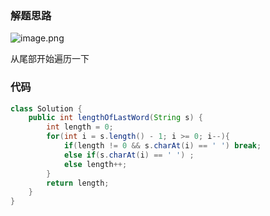 ### 解题思路
![image.png](https://pic.leetcode-cn.com/1622087727-LBqoju-image.png)

从尾部开始遍历一下
### 代码

```java
class Solution {
    public int lengthOfLastWord(String s) {
        int length = 0;
        for(int i = s.length() - 1; i >= 0; i--){
            if(length != 0 && s.charAt(i) == ' ') break;
            else if(s.charAt(i) == ' ') ;
            else length++;
        }
        return length;
    }
}
```